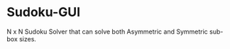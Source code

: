 # Sudoku-GUI
<p>N x N Sudoku Solver that can solve both Asymmetric and Symmetric sub-box sizes.</p>
